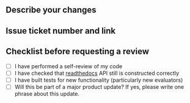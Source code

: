 ## Describe your changes

## Issue ticket number and link

## Checklist before requesting a review
- [ ] I have performed a self-review of my code
- [ ] I have checked that [readthedocs](https://readthedocs.org/projects/credoai-lens/) API still is constructed correctly
- [ ] I have built tests for new functionality (particularly new evaluators)
- [ ] Will this be part of a major product update? If yes, please write one phrase about this update.
